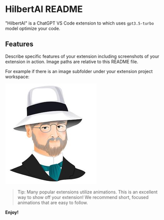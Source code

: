 # HilbertAI README

"HilbertAI" is a ChatGPT VS Code extension to which uses `gpt3.5-turbo` model optimize your code.

## Features

Describe specific features of your extension including screenshots of your extension in action. Image paths are relative to this README file.

For example if there is an image subfolder under your extension project workspace:

![Hilbert AI](./images/hilbert.jpeg)

> Tip: Many popular extensions utilize animations. This is an excellent way to show off your extension! We recommend short, focused animations that are easy to follow.


**Enjoy!**
